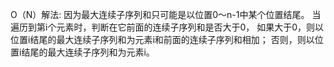 O（N）解法:
因为最大连续子序列和只可能是以位置0～n-1中某个位置结尾。
当遍历到第i个元素时，判断在它前面的连续子序列和是否大于0，
如果大于0，则以位置i结尾的最大连续子序列和为元素i和前面的连续子序列和相加；
否则，则以位置i结尾的最大连续子序列和为元素i。

